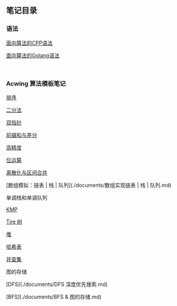 ## 笔记目录

### 语法

[面向算法的CPP语法](./docs/面向算法的CPP语法.md)

[面向算法的Golang语法](./documents/面向算法的Golang语法.md)

<br>

### Acwing 算法模板笔记

[排序](./documents/排序.md)

[二分法](./documents/二分法.md)

[双指针](./documents/双指针算法.md)

[前缀和与差分](./documents/前缀和和差分.md)

[高精度](./documents/高精度.md)

[位运算](./documents/位运算.md)

[离散化与区间合并](./documents/离散化和区间合并.md)

[数组模拟：链表 | 栈 | 队列](./documents/数组实现链表 | 栈 | 队列.md)

单调栈和单调队列

[KMP](./documents/kmp.md)

[Tire 树](./documents/Tire树.md)

[堆](./documents/堆.md)

[哈希表](./documents/哈希表.md)

[并查集](./documents/并查集.md)

图的存储

[DFS](./documents/DFS 深度优先搜索.md)

[BFS](./documents/BFS & 图的存储.md)







